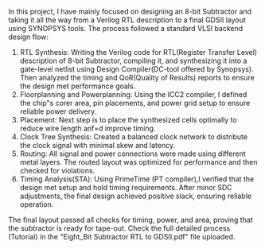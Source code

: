 In this project, I have mainly focused on designing an 8-bit Subtractor and taking it all the way from a Verilog RTL description to a final GDSII layout using SYNOPSYS tools. The process followed a standard VLSI backend design flow:
1. RTL Synthesis: Writing the Verilog code for RTL(Register Transfer Level) description of 8-bit Subtractor, compiling it, and synthesizing it into a gate-level netlist using Design Compiler(DC-tool offered by Synopsys). Then analyzed the timing and QoR(Quality of Results) reports to ensure the design met performance goals.
2. Floorplanning and Powerplanning: Using the ICC2 compiler, I defined the chip"s corer area, pin placements, and power grid setup to ensure reliable power delivery.
3. Placement: Next step is to place the synthesized cells optimally to reduce wire length anf=d improve timing.
4. Clock Tree Synthesis: Created a balanced clock network to distribute the clock signal with minimal skew and latency.
5. Routing: All signal and power connections were made using different metal layers. The routed layout was optimized for performance and then checked for violations.
6. Timing Analysis(STA): Using PrimeTime (PT compiler),I verified that the design met setup and hold timing requirements. After minor SDC adjustments, the final design achieved positive slack, ensuring reliable operation.

The final layout passed all checks for timing, power, and area, proving that the subtractor is ready for tape-out.
Check the full detailed process (Tutorial) in the "Eight_Bit Subtractor RTL to GDSII.pdf" file uploaded.
